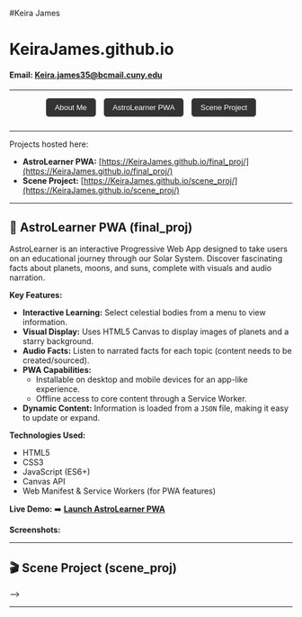 

#Keira James 
# KeiraJames.github.io
#### Email: Keira.james35@bcmail.cuny.edu
---

<!-- Tab Navigation -->
<div id="project-tabs" align="center" style="margin-bottom: 25px;">
  <a href="#about-me" style="text-decoration: none; margin: 0 5px;"><button style="padding: 8px 15px; cursor: pointer; border: 1px solid #555; background-color: #333; color: white; border-radius: 5px;">About Me</button></a>
  <a href="#astro-learner" style="text-decoration: none; margin: 0 5px;"><button style="padding: 8px 15px; cursor: pointer; border: 1px solid #555; background-color: #333; color: white; border-radius: 5px;">AstroLearner PWA</button></a>
  <a href="#scene-project" style="text-decoration: none; margin: 0 5px;"><button style="padding: 8px 15px; cursor: pointer; border: 1px solid #555; background-color: #333; color: white; border-radius: 5px;">Scene Project</button></a>
  <!-- Add more buttons here for other projects, following the same pattern -->
</div>

---

<!-- Tab Content Sections -->

<!-- ABOUT ME / HOME SECTION -->
<div id="about-me">

Projects hosted here:
*   **AstroLearner PWA:** [https://KeiraJames.github.io/final_proj/](https://KeiraJames.github.io/final_proj/)
*   **Scene Project:** [https://KeiraJames.github.io/scene_proj/](https://KeiraJames.github.io/scene_proj/)

</div>

---

<!-- ASTROLEARNER PWA (final_proj) SECTION -->
<div id="astro-learner">

## 🚀 AstroLearner PWA (final_proj)

AstroLearner is an interactive Progressive Web App designed to take users on an educational journey through our Solar System. Discover fascinating facts about planets, moons, and suns, complete with visuals and audio narration.

**Key Features:**
*   **Interactive Learning:** Select celestial bodies from a menu to view information.
*   **Visual Display:** Uses HTML5 Canvas to display images of planets and a starry background.
*   **Audio Facts:** Listen to narrated facts for each topic (content needs to be created/sourced).
*   **PWA Capabilities:**
    *   Installable on desktop and mobile devices for an app-like experience.
    *   Offline access to core content through a Service Worker.
*   **Dynamic Content:** Information is loaded from a `JSON` file, making it easy to update or expand.

**Technologies Used:**
*   HTML5
*   CSS3
*   JavaScript (ES6+)
*   Canvas API
*   Web Manifest & Service Workers (for PWA features)

**Live Demo:**
➡️ [**Launch AstroLearner PWA**](https://KeiraJames.github.io/final_proj/)


**Screenshots:**

<!-- 
![AstroLearner Main Screen](assets/screenshots/final_proj/astro_main.png)
![AstroLearner Planet View](assets/screenshots/final_proj/astro_planet.png) 
-->


</div>

---

<!-- SCENE PROJECT (scene_proj) SECTION -->
<div id="scene-project">

## 🎬 Scene Project (scene_proj)


-->


</div>

---

<!-- Add more project sections here by copying the structure of one of the project sections above -->
<!-- Make sure each project section div has a unique id (e.g., id="my-other-project") -->
<!-- And the corresponding button in the #project-tabs div has an href pointing to that id (e.g., href="#my-other-project") -->

